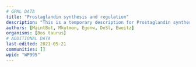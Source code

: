 ```yaml
---
# GPML DATA
title: "Prostaglandin synthesis and regulation"
description: "This is a temporary description for Prostaglandin synthesis and regulation"
authors: [MaintBot, Mkutmon, Egonw, DeSl, Eweitz]
organisms: [Bos taurus]
# ADDITIONAL DATA
last-edited: 2021-05-21
communities: []
wpid: "WP995"
---
```

